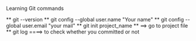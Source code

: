 Learning Git commands

** git --version
** git config --global user.name "Your name"
** git config --global user.email "your mail"
** git init project_name
** ==> go to project file
** git log ====> to check whether you committed or not
